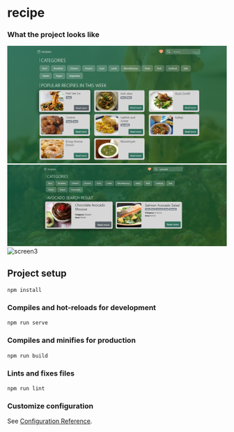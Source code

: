 # recipe
### What the project looks like

![screen1](src/assets/screen1.bmp)
![screen2](src/assets/screen2.bmp)
![screen3](src/assets/screen3.bmp)
## Project setup
```
npm install
```

### Compiles and hot-reloads for development
```
npm run serve
```

### Compiles and minifies for production
```
npm run build
```

### Lints and fixes files
```
npm run lint
```

### Customize configuration
See [Configuration Reference](https://cli.vuejs.org/config/).
